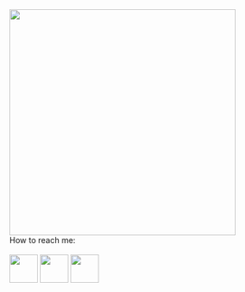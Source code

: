 
<img src="https://github.com/user-attachments/assets/1417442a-ca3b-4cda-b1fe-e3682b0b48fd"  width="400">

<br> 
How to reach me:
<br><br>
<code ><a href="https://www.instagram.com/huseyingur.dev/" target="_blank"><img height="50" src="https://www.vectorlogo.zone/logos/instagram/instagram-icon.svg"></a></code>
<code ><a href="https://tr.linkedin.com/in/huseyingur0001" target="_blank"><img height="50" src="https://www.vectorlogo.zone/logos/linkedin/linkedin-icon.svg"></a></code>
<code ><a href="https://x.com/huseyingur_dev" target="_blank"><img height="50" src="https://www.vectorlogo.zone/logos/x/x-icon.svg"></a></code>

